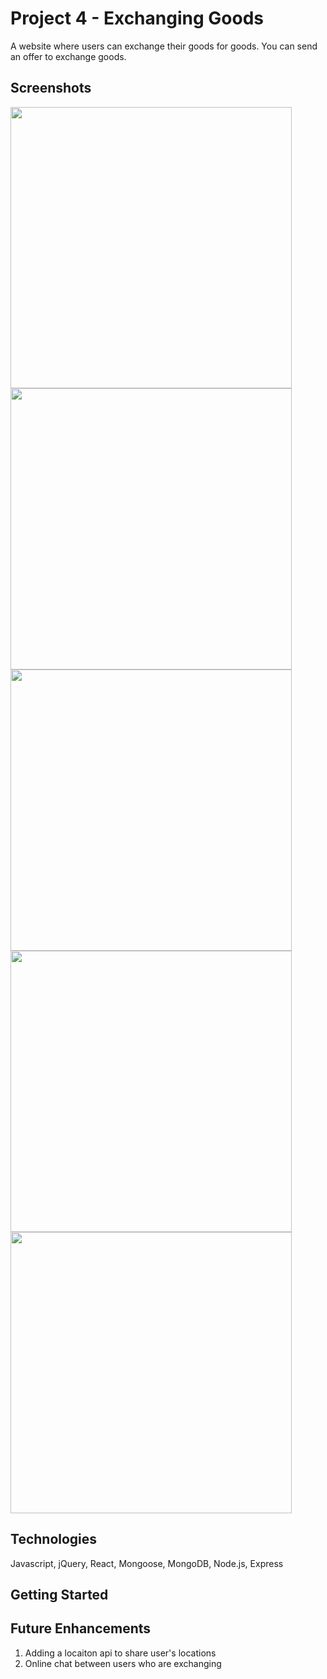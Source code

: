 # Project 4 - Exchanging Goods

A website where users can exchange their goods for goods. You can send an offer to exchange goods.

## Screenshots

<img src="https://imgur.com/hdDvEn2" width="450px">

<img src="https://imgur.com/LkXEokE" width="450px">

<img src="https://imgur.com/hdDvEn2" width="450px">

<img src="https://imgur.com/v5zYNVr" width="450px">

<img src="https://imgur.com/IWzylfj" width="450px">


## Technologies

Javascript, jQuery, React, Mongoose, MongoDB, Node.js, Express

## Getting Started

## Future Enhancements
1. Adding a locaiton api to share user's locations
2. Online chat between users who are exchanging
